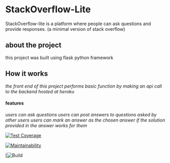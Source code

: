 # StackOverflow-Lite
StackOverflow-lite​ is a platform where people can ask questions and provide responses. (a minimal version of stack overflow) 

## about the project
this project was built using flask python framework

## How it works
*the front end of this project performs basic function by making an api call to the backend hosted at heroku*


#### features
*users can ask questions*
*users can post answers to questions asked by other users*
*users can mark an answer as the chosen answer if the solution provided in the answer works for them*




[![Test Coverage](https://api.codeclimate.com/v1/badges/c40a335c9772e1b69319/test_coverage)](https://codeclimate.com/github/michaelNgiri/StackOverflow-Lite/test_coverage)


[![Maintainability](https://api.codeclimate.com/v1/badges/c40a335c9772e1b69319/maintainability)](https://codeclimate.com/github/michaelNgiri/StackOverflow-Lite/maintainability)

[![Build](https://travis-ci.org/michaelNgiri/StackOverflow-Lite.svg?branch=master)


